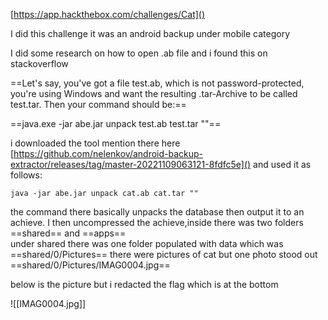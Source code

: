 [https://app.hackthebox.com/challenges/Cat]()

I did this challenge it was an android backup under mobile category

I did some research on how to open .ab file and i found this on stackoverflow

==Let's say, you've got a file test.ab, which is not password-protected, you're using Windows and want the resulting .tar-Archive to be called test.tar. Then your command should be:==

==java.exe -jar abe.jar unpack test.ab test.tar ""==

i downloaded the tool mention there here  [https://github.com/nelenkov/android-backup-extractor/releases/tag/master-20221109063121-8fdfc5e]() and used it as follows: 

`java -jar abe.jar unpack cat.ab cat.tar ""`      

the command there basically unpacks the database then output it to an achieve.
I then uncompressed the achieve,inside there was two folders ==shared== and ==apps==  
under shared there was one folder populated with data which was ==shared/0/Pictures==
there were pictures of cat but one photo stood out ==shared/0/Pictures/IMAG0004.jpg==  

below is the picture but i redacted the flag which is at the bottom

![[IMAG0004.jpg]]